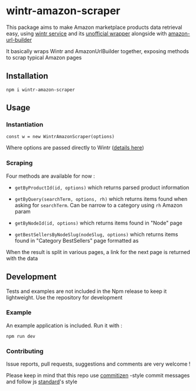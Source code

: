 # wintr-amazon-scraper

This package aims to make Amazon marketplace products data retrieval easy, using [wintr service](https://wintr.com)  and its [unofficial wrapper](https://gitlab.com/121593/wintr) alongside with [amazon-url-builder](https://gitlab.com/121593/amazon-url-builder)

It basically wraps Wintr and AmazonUrlBuilder together, exposing methods to scrap typical Amazon pages

## Installation
`npm i wintr-amazon-scraper`

## Usage

### Instantiation

```ecmascript 6
const w = new WintrAmazonScraper(options)
```
Where options are passed directly to Wintr ([details here](https://github.com/121593/wintr#options))

### Scraping
Four methods are available for now :

- `getByProductId(id, options)` which returns parsed product information
  
- `getByQuery(searchTerm, options, rh)` which returns items found when asking for `searchTerm`. Can be narrow to a category using `rh` Amazon param

- `getByNodeId(id, options)` which returns items found in "Node" page

- `getBestSellersByNodeSlug(nodeSlug, options)` which returns items found in "Category BestSellers" page formatted as
  
When the result is split in various pages, a link for the next page is returned with the data

## Development
Tests and examples are not included in the Npm release to keep it lightweight.
Use the repository for development

### Example
An example application is included. Run it with : 

`npm run dev`

### Contributing
Issue reports, pull requests, suggestions and comments are very welcome !

Please keep in mind that this repo use [commitizen](https://github.com/commitizen/cz-cli) -style commit messages and follow js [standard](https://standardjs.com/)'s style
